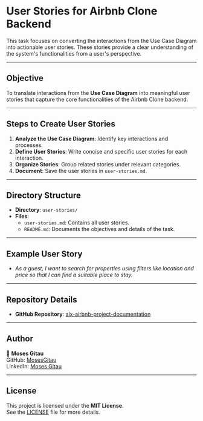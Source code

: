 # User Stories for Airbnb Clone Backend

This task focuses on converting the interactions from the Use Case Diagram into actionable user stories. These stories provide a clear understanding of the system's functionalities from a user's perspective.

---

## Objective

To translate interactions from the **Use Case Diagram** into meaningful user stories that capture the core functionalities of the Airbnb Clone backend.

---

## Steps to Create User Stories

1. **Analyze the Use Case Diagram**: Identify key interactions and processes.
2. **Define User Stories**: Write concise and specific user stories for each interaction.
3. **Organize Stories**: Group related stories under relevant categories.
4. **Document**: Save the user stories in `user-stories.md`.

---

## Directory Structure

- **Directory**: `user-stories/`
- **Files**:
  - `user-stories.md`: Contains all user stories.
  - `README.md`: Documents the objectives and details of the task.

---

## Example User Story

- *As a guest, I want to search for properties using filters like location and price so that I can find a suitable place to stay.*

---

## Repository Details

- **GitHub Repository**: [alx-airbnb-project-documentation](https://github.com/mosekyle/alx-airbnb-project-documentation)

---

## Author

👤 **Moses Gitau**  
GitHub: [MosesGitau](https://github.com/mosekyle)  
LinkedIn: [Moses Gitau](https://www.linkedin.com/in/moses-gitau-kiarie)

---

## License

This project is licensed under the **MIT License**.  
See the [LICENSE](../LICENSE) file for more details.

